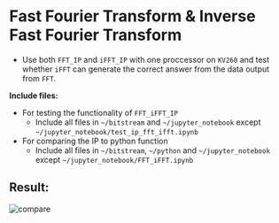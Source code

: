 # Fast Fourier Transform & Inverse Fast Fourier Transform

- Use both `FFT_IP` and `iFFT_IP` with one proccessor on `KV260` and test whether `iFFT` can generate the correct answer from the data output from `FFT`.

**Include files:**

- For testing the functionality of `FFT_iFFT_IP`
  - Include all files in `~/bitstream` and `~/jupyter_notebook` except `~/jupyter_notebook/test_ip_fft_ifft.ipynb`
- For comparing the IP to python function
  - Include all files in `~/bitstream`, `~/python` and `~/jupyter_notebook` except `~/jupyter_notebook/FFT_iFFT.ipynb`

## Result:
![compare](https://github.com/vc9112/PQC_Falcon/assets/137171415/64c5d33b-ff11-4d63-bf3a-405d6e44b38e)

